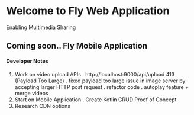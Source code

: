 # Welcome to Fly Web Application
Enabling Multimedia Sharing  
## Coming soon.. Fly Mobile Application

#### Developer Notes
1. Work on video upload APIs 
  . http://localhost:9000/api/upload 413 (Payload Too Large)
  . fixed payload too large issue in image server by accepting larger HTTP post request
  . refactor code
  . autoplay feature + merge videos
2. Start on Mobile Application
  . Create Kotlin CRUD Proof of Concept
3. Research CDN options
    